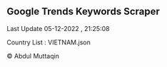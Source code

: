 

## Google Trends Keywords Scraper 
 
Last Update 05-12-2022 , 21:25:08

Country List :
VIETNAM.json



© Abdul Muttaqin 
